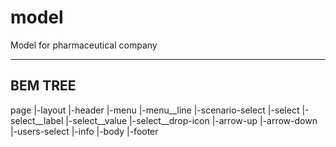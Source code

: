 # model
Model for pharmaceutical company

----------------------
BEM TREE
----------------------

page
  |-layout 
        |-header
              |-menu
                    |-menu__line
              |-scenario-select
                    |-select
                          |-select__label
                          |-select__value
                          |-select__drop-icon
                              |-arrow-up
                              |-arrow-down
              |-users-select
              |-info
        |-body
        |-footer
